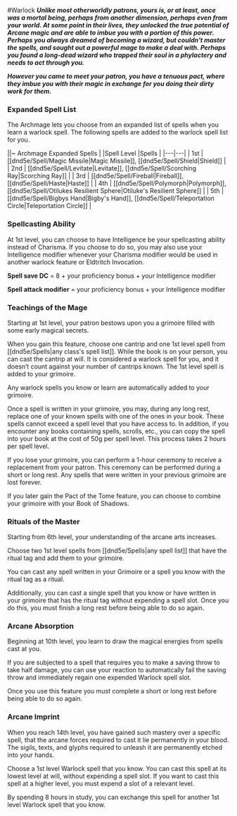 #Warlock
***Unlike most otherworldly patrons, yours is, or at least, once was a mortal being, perhaps from another dimension, perhaps even from your world. At some point in their lives, they unlocked the true potential of Arcane magic and are able to imbue you with a portion of this power. Perhaps you always dreamed of becoming a wizard, but couldn't master the spells, and sought out a powerful mage to make a deal with. Perhaps you found a long-dead wizard who trapped their soul in a phylactery and needs to act through you.***

***However you came to meet your patron, you have a tenuous pact, where they imbue you with their magic in exchange for you doing their dirty work for them.***

### Expanded Spell List
The Archmage lets you choose from an expanded list of spells when you learn a warlock spell. The following spells are added to the warlock spell list for you.

||~ Archmage Expanded Spells |
|Spell Level |Spells |
|---|---|
| 1st | [[dnd5e/Spell/Magic Missile\|Magic Missile]], [[dnd5e/Spell/Shield\|Shield]] |
| 2nd | [[dnd5e/Spell/Levitate\|Levitate]], [[dnd5e/Spell/Scorching Ray\|Scorching Ray]] |
| 3rd | [[dnd5e/Spell/Fireball\|Fireball]], [[dnd5e/Spell/Haste\|Haste]] |
| 4th | [[dnd5e/Spell/Polymorph\|Polymorph]], [[dnd5e/Spell/Otilukes Resilient Sphere\|Otiluke's Resilient Sphere]] |
| 5th | [[dnd5e/Spell/Bigbys Hand\|Bigby's Hand]], [[dnd5e/Spell/Teleportation Circle\|Teleportation Circle]] |

### Spellcasting Ability
At 1st level, you can choose to have Intelligence be your spellcasting ability instead of Charisma. If you choose to do so, you may also use your Intelligence modifier whenever your Charisma modifier would be used in another warlock feature or Eldtritch Invocation.

**Spell save DC** = 8 + your proficiency bonus + your Intelligence modifier

**Spell attack modifier** = your proficiency bonus + your Intelligence modifier

### Teachings of the Mage
Starting at 1st level, your patron bestows upon you a grimoire filled with some early magical secrets.

When you gain this feature, choose one cantrip and one 1st level spell from [[dnd5e/Spells\|any class's spell list]]. While the book is on your person, you can cast the cantrip at will. It is considered a warlock spell for you, and it doesn’t count against your number of cantrips known. The 1st level spell is added to your grimoire.

Any warlock spells you know or learn are automatically added to your grimoire.

Once a spell is written in your grimoire, you may, during any long rest, replace one of your known spells with one of the ones in your book. These spells cannot exceed a spell level that you have access to. In addition, if you encounter any books containing spells, scrolls, etc., you can copy the spell into your book at the cost of 50g per spell level. This process takes 2 hours per spell level.

If you lose your grimoire, you can perform a 1-hour ceremony to receive a replacement from your patron. This ceremony can be performed during a short or long rest. Any spells that were written in your previous grimoire are lost forever.

If you later gain the Pact of the Tome feature, you can choose to combine your grimoire with your Book of Shadows.

### Rituals of the Master
Starting from 6th level, your understanding of the arcane arts increases.

Choose two 1st level spells from [[dnd5e/Spells\|any spell list]] that have the ritual tag and add them to your grimoire.

You can cast any spell written in your Grimoire or a spell you know with the ritual tag as a ritual.

Additionally, you can cast a single spell that you know or have written in your grimoire that has the ritual tag without expending a spell slot. Once you do this, you must finish a long rest before being able to do so again.

### Arcane Absorption
Beginning at 10th level, you learn to draw the magical energies from spells cast at you.

If you are subjected to a spell that requires you to make a saving throw to take half damage, you can use your reaction to automatically fail the saving throw and immediately regain one expended Warlock spell slot.

Once you use this feature you must complete a short or long rest before being able to do so again.

### Arcane Imprint
When you reach 14th level, you have gained such mastery over a specific spell, that the arcane forces required to cast it lie permanently in your blood. The sigils, texts, and glyphs required to unleash it are permanently etched into your hands.

Choose a 1st level Warlock spell that you know. You can cast this spell at its lowest level at will, without expending a spell slot. If you want to cast this spell at a higher level, you must expend a slot of a relevant level.

By spending 8 hours in study, you can exchange this spell for another 1st level Warlock spell that you know.